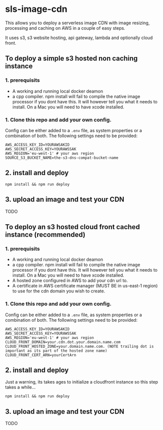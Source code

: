 # sls-image-cdn

This allows you to deploy a serverless image CDN with image resizing, processing and caching on AWS in a couple of easy steps.

It uses s3, s3 website hosting, api gateway, lambda and optionally cloud front.

## To deploy a simple s3 hosted non caching instance

### 1. prerequisits

- A working and running local docker deamon
- a cpp compiler. npm install will fail to compile the native image processor if you dont have this. 
It will however tell you what it needs to install. On a Mac you will need to have xcode installed.

### 1. Clone this repo and add your own config.

Config can be either added to a `.env` file, as system properties or a combination of both. 
The following settings need to be provided:

```
AWS_ACCESS_KEY_ID=YOURAWSAKID
AWS_SECRET_ACCESS_KEY=YOURAWSSAK
AWS_REGION='eu-west-1' # your aws region
SOURCE_S3_BUCKET_NAME=the-s3-dns-compat-bucket-name
```

## 2. install and deploy
```
npm install && npm run deploy
```

## 3. upload an image and test your CDN
TODO

## To deploy an s3 hosted cloud front cached instance (recommended)

### 1. prerequisits

- A working and running local docker deamon
- a cpp compiler. npm install will fail to compile the native image processor if you dont have this. 
It will however tell you what it needs to install. On a Mac you will need to have xcode installed.
- A hosted zone configured in AWS to add your cdn url to.
- A certificate in AWS certificate manager (MUST BE in us-east-1 region) to use for the cdn domain you wish to create.

### 1. Clone this repo and add your own config.

Config can be either added to a `.env` file, as system properties or a combination of both. 
The following settings need to be provided:

```
AWS_ACCESS_KEY_ID=YOURAWSAKID
AWS_SECRET_ACCESS_KEY=YOURAWSSAK
AWS_REGION='eu-west-1' # your aws region
CLOUD_FRONT_DOMAIN=your.cdn.dot.your.domain.name.com
CLOUD_FRONT_HOSTED_ZONE=your.domain.name.com. (NOTE trailing dot is important as its part of the hosted zone name)
CLOUD_FRONT_CERT_ARN=yourCertArn
```

## 2. install and deploy

Just a warning, its takes ages to initialize a cloudfront instance so this step takes a while...

```
npm install && npm run deploy
```

## 3. upload an image and test your CDN
TODO
